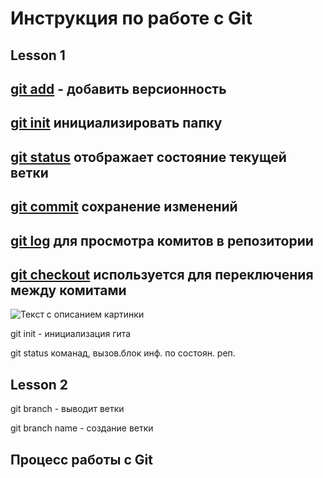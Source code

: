 # Инструкция по работе с Git

## Lesson 1

<u>git add</u> - добавить версионность
---

<u>git init</u> инициализировать папку
---
<u>git status</u> отображает состояние текущей ветки
---
<u>git commit</u> сохранение изменений
---
<u>git log</u> для просмотра комитов в репозитории
---
<u>git checkout</u> используется для переключения между комитами
---

<image src="./img/1.jpg" alt="Текст с описанием картинки">

git init - инициализация гита

git status команад, вызов.блок инф. по состоян. реп.

## Lesson 2

git branch - выводит ветки

git branch name - создание ветки

## Процесс работы с Git
